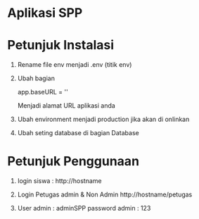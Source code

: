 # Aplikasi SPP

Petunjuk Instalasi
==================
1.  Rename file env menjadi .env (titik env)
2.  Ubah bagian 

    app.baseURL = ''

    Menjadi alamat URL aplikasi anda
3.  Ubah environment menjadi production jika akan di onlinkan
4.  Ubah seting database di bagian Database

Petunjuk Penggunaan 
====================
1.  login siswa :
    http://hostname

2.  Login Petugas admin & Non Admin
    http://hostname/petugas

3.  User admin      : adminSPP
    password admin  : 123

